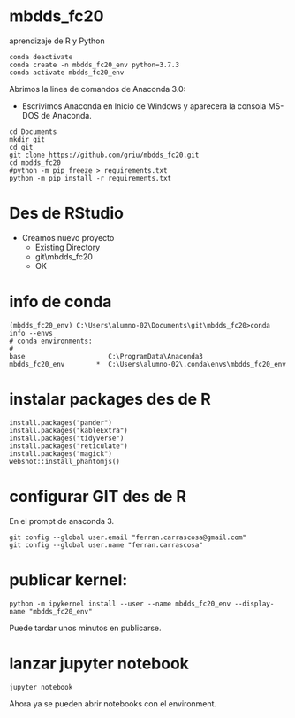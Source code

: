 # mbdds_fc20

aprendizaje de R y Python

```
conda deactivate
conda create -n mbdds_fc20_env python=3.7.3
conda activate mbdds_fc20_env
```

Abrimos la linea de comandos de Anaconda 3.0:

- Escrivimos Anaconda en Inicio de Windows y aparecera la consola MS-DOS de Anaconda.

```
cd Documents
mkdir git
cd git
git clone https://github.com/griu/mbdds_fc20.git
cd mbdds_fc20
#python -m pip freeze > requirements.txt
python -m pip install -r requirements.txt
```

# Des de RStudio

- Creamos nuevo proyecto
  - Existing Directory
  - git\mbdds_fc20
  - OK

# info de conda

```
(mbdds_fc20_env) C:\Users\alumno-02\Documents\git\mbdds_fc20>conda info --envs
# conda environments:
#
base                     C:\ProgramData\Anaconda3
mbdds_fc20_env        *  C:\Users\alumno-02\.conda\envs\mbdds_fc20_env
```

#  instalar packages des de R

```
install.packages("pander")
install.packages("kableExtra")
install.packages("tidyverse")
install.packages("reticulate")
install.packages("magick")
webshot::install_phantomjs()
```

# configurar GIT des de R

En el prompt de anaconda 3.

```
git config --global user.email "ferran.carrascosa@gmail.com"
git config --global user.name "ferran.carrascosa"
```


# publicar kernel:

```
python -m ipykernel install --user --name mbdds_fc20_env --display-name "mbdds_fc20_env"
```

Puede tardar unos minutos en publicarse.

# lanzar jupyter notebook

```
jupyter notebook
```

Ahora ya se pueden abrir notebooks con el environment.



